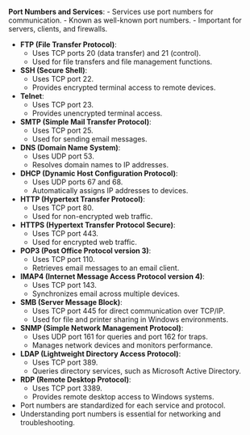 **Port Numbers and Services**:
    - Services use port numbers for communication.
    - Known as well-known port numbers.
    - Important for servers, clients, and firewalls.
- **FTP (File Transfer Protocol)**:
    - Uses TCP ports 20 (data transfer) and 21 (control).
    - Used for file transfers and file management functions.
- **SSH (Secure Shell)**:
    - Uses TCP port 22.
    - Provides encrypted terminal access to remote devices.
- **Telnet**:
    - Uses TCP port 23.
    - Provides unencrypted terminal access.
- **SMTP (Simple Mail Transfer Protocol)**:
    - Uses TCP port 25.
    - Used for sending email messages.
- **DNS (Domain Name System)**:
    - Uses UDP port 53.
    - Resolves domain names to IP addresses.
- **DHCP (Dynamic Host Configuration Protocol)**:
    - Uses UDP ports 67 and 68.
    - Automatically assigns IP addresses to devices.
- **HTTP (Hypertext Transfer Protocol)**:
    - Uses TCP port 80.
    - Used for non-encrypted web traffic.
- **HTTPS (Hypertext Transfer Protocol Secure)**:
    - Uses TCP port 443.
    - Used for encrypted web traffic.
- **POP3 (Post Office Protocol version 3)**:
    - Uses TCP port 110.
    - Retrieves email messages to an email client.
- **IMAP4 (Internet Message Access Protocol version 4)**:
    - Uses TCP port 143.
    - Synchronizes email across multiple devices.
- **SMB (Server Message Block)**:
    - Uses TCP port 445 for direct communication over TCP/IP.
    - Used for file and printer sharing in Windows environments.
- **SNMP (Simple Network Management Protocol)**:
    - Uses UDP port 161 for queries and port 162 for traps.
    - Manages network devices and monitors performance.
- **LDAP (Lightweight Directory Access Protocol)**:
    - Uses TCP port 389.
    - Queries directory services, such as Microsoft Active Directory.
- **RDP (Remote Desktop Protocol)**:
    - Uses TCP port 3389.
    - Provides remote desktop access to Windows systems.
- Port numbers are standardized for each service and protocol.
- Understanding port numbers is essential for networking and troubleshooting.